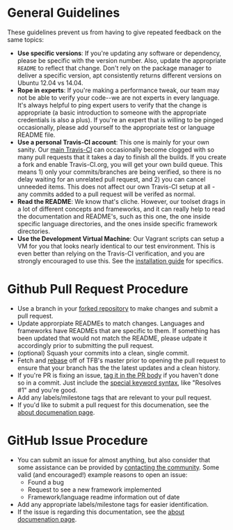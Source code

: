 # General Guidelines

These guidelines prevent us from having to give repeated feedback on 
the same topics: 

* __Use specific versions__: If you're updating any software or dependency, please be 
specific with the version number. Also, update the appropriate `README` to reflect 
that change. Don't rely on the package manager to deliver a specific version, apt 
consistently returns different versions on Ubuntu 12.04 vs 14.04.
* __Rope in experts__: If you're making a performance tweak, our team may not be 
able to verify your code--we are not experts in every language. It's always helpful 
to ping expert users to verify that the change is appropriate (a basic introduction
to someone with the appropriate credentials is also a plus). If you're an expert 
that is willing to be pinged occasionally, please add yourself to the appropriate test or
language README file. 
* __Use a personal Travis-CI account__: This one is mainly for your own sanity. Our 
[main Travis-CI](https://travis-ci.org/TechEmpower/FrameworkBenchmarks) can occasionally
become clogged with so many pull requests that it takes a day to finish all the 
builds. If you create a fork and enable Travis-CI.org, you will get your own 
build queue. This means 1) only your commits/branches are being verified, so there is 
no delay waiting for an unrelated pull request, and 2) you can cancel unneeded items. 
This does not affect our own Travis-CI setup at all - any commits added to a pull 
request will be verifed as normal. 
* __Read the README__: We know that's cliche. However, our toolset drags in a lot of 
different concepts and frameworks, and it can really help to read the documentation and 
README's, such as this one, the one inside specific language directories, and the 
ones inside specific framework directories.
* __Use the Development Virtual Machine__: Our Vagrant scripts can setup a VM for you
that looks nearly identical to our test environment. This is even better than relying
on the Travis-CI verification, and you are strongly encouraged to use this. See 
the [installation guide](Development/Installation-Guide#vagrant-development-environment) 
for specifics.

# Github Pull Request Procedure

* Use a branch in your [forked repository](https://help.github.com/articles/fork-a-repo/) 
to make changes and submit a pull request.
* Update approrpiate READMEs to match changes. Languages and frameworks have READMEs
that are specific to them. If something has been updated that would not match the 
README, please udpate it accordingly prior to submitting the pull request.
* (optional) Squash your commits into a clean, single commit. 
* Fetch and [rebase](https://help.github.com/articles/about-git-rebase/) off of TFB's master prior to 
opening the pull request to ensure that your branch has the the latest updates and a clean 
history.
* If you're PR is fixing an issue, 
[tag it in the PR body](https://github.com/blog/1506-closing-issues-via-pull-requests) 
if you haven't done so in a commit. Just include the 
[special keyword syntax](https://help.github.com/articles/closing-issues-via-commit-messages/), 
like "Resolves #1" and you're good.
* Add any labels/milestone tags that are relevant to your pull request.
* If you'd like to submit a pull request for this documenation, see the 
[about documenation page](About/Documentation).

# GitHub Issue Procedure
* You can submit an issue for almost anything, but also consider that some assistance can 
be provided by [contacting the community](Support/Converse). Some valid (and encouraged!) 
example reasons to open an issue:
    * Found a bug
    * Request to see a new framework implemented
    * Framework/language readme information out of date
* Add any appropriate labels/milestone tags for easier identification.
* If the issue is regarding this documentation, see the 
[about documenation page](About/Documentation).
